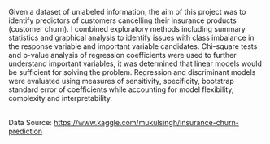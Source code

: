 Given a dataset of unlabeled information, the aim of this project was to identify predictors of customers cancelling their insurance products (customer churn). I combined exploratory methods including summary statistics and graphical analysis to identify issues with class imbalance in the response variable and important variable candidates. Chi-square tests and p-value analysis of regression coefficients were used to further understand important variables, it was determined that linear models would be sufficient for solving the problem. Regression and discriminant models were evaluated using measures of sensitivity, specificity, bootstrap standard error of coefficients while accounting for model flexibility, complexity and interpretability. <br><br>

Data Source: https://www.kaggle.com/mukulsingh/insurance-churn-prediction <br><br>
